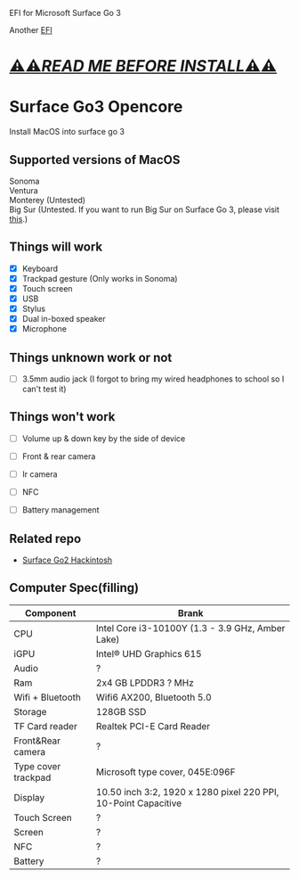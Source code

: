 EFI for Microsoft Surface Go 3

Another [EFI](https://github.com/CoolestEnoch/surface-go3-opencore-kingo-base)

# [⚠️⚠️***READ ME BEFORE INSTALL***⚠️⚠️](BeforeInstall.md)


# Surface Go3 Opencore
Install MacOS into surface go 3


## Supported versions of MacOS
Sonoma<br/>
Ventura<br/>
Monterey (Untested)<br/>
Big Sur (Untested. If you want to run Big Sur on Surface Go 3, please visit [this](https://github.com/djmanri3/OpenCoreBigSur_Microsoft_Surface_Go_3).)<br/>


## Things will work
- [x] Keyboard
- [x] Trackpad gesture (Only works in Sonoma)
- [x] Touch screen
- [x] USB
- [x] Stylus
- [x] Dual in-boxed speaker
- [x] Microphone

## Things unknown work or not
- [ ] 3.5mm audio jack (I forgot to bring my wired headphones to school so I can't test it)

## Things won't work
- [ ] Volume up & down key by the side of device
- [ ] Front & rear camera
- [ ] Ir camera
- [ ] NFC
- [ ] Battery management


## Related repo
* [Surface Go2 Hackintosh](https://github.com/kingo132/surface-go2-hackintosh)





## Computer Spec(filling)

| Component        | Brank                              |
| ---------------- | ---------------------------------- |
| CPU              | Intel Core i3-10100Y (1.3 - 3.9 GHz, Amber Lake) |
| iGPU             | Intel® UHD Graphics 615            |
| Audio            | ?          |
| Ram              | 2x4 GB LPDDR3 ? MHz                |
| Wifi + Bluetooth |   Wifi6 AX200, Bluetooth 5.0  |
| Storage             | 128GB SSD       |
| TF Card reader | Realtek PCI-E Card Reader |
|Front&Rear camera| ? |
|Type cover trackpad|Microsoft type cover, 045E:096F|
|Display|10.50 inch 3:2, 1920 x 1280 pixel 220 PPI, 10-Point Capacitive|
|Touch Screen| ? |
|Screen| ? |
|NFC| ? |
|Battery| ? |
